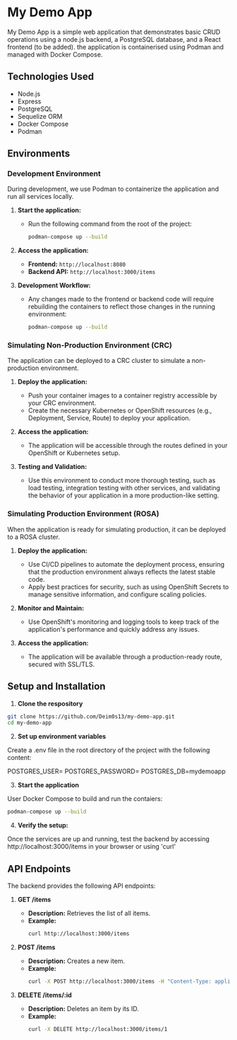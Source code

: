 # My Demo App

My Demo App is a simple web application that demonstrates basic CRUD operations using a node.js backend, a PostgreSQL database, and a React frontend (to be added). the application is containerised using Podman and managed with Docker Compose.

## Technologies Used

- Node.js
- Express
- PostgreSQL
- Sequelize ORM
- Docker Compose
- Podman

## Environments

### Development Environment

During development, we use Podman to containerize the application and run all services locally.

1. **Start the application:**

   - Run the following command from the root of the project:
     ```bash
     podman-compose up --build
     ```

2. **Access the application:**

   - **Frontend:** `http://localhost:8080`
   - **Backend API:** `http://localhost:3000/items`

3. **Development Workflow:**

   - Any changes made to the frontend or backend code will require rebuilding the containers to reflect those changes in the running environment:

     ```bash
     podman-compose up --build
     ```

### Simulating Non-Production Environment (CRC)

The application can be deployed to a CRC cluster to simulate a non-production environment.

1. **Deploy the application:**
   - Push your container images to a container registry accessible by your CRC environment.
   - Create the necessary Kubernetes or OpenShift resources (e.g., Deployment, Service, Route) to deploy your application.

2. **Access the application:**
   - The application will be accessible through the routes defined in your OpenShift or Kubernetes setup.

3. **Testing and Validation:**
   - Use this environment to conduct more thorough testing, such as load testing, integration testing with other services, and validating the behavior of your application in a more production-like setting.

### Simulating Production Environment (ROSA)

When the application is ready for simulating production, it can be deployed to a ROSA cluster.

1. **Deploy the application:**
   - Use CI/CD pipelines to automate the deployment process, ensuring that the production environment always reflects the latest stable code.
   - Apply best practices for security, such as using OpenShift Secrets to manage sensitive information, and configure scaling policies.

2. **Monitor and Maintain:**
   - Use OpenShift's monitoring and logging tools to keep track of the application's performance and quickly address any issues.

3. **Access the application:**
   - The application will be available through a production-ready route, secured with SSL/TLS.

## Setup and Installation

1. **Clone the respository**

```bash
git clone https://github.com/Deim0s13/my-demo-app.git
cd my-demo-app
```

2. **Set up environment variables**

Create a .env file in the root directory of the project with the following content:

POSTGRES_USER=<your-db-username>
POSTGRES_PASSWORD=<your-db-password>
POSTGRES_DB=mydemoapp<your-db-name>

3. **Start the application**

User Docker Compose to build and run the contaiers:

``` bash
podman-compose up --build
```

4. **Verify the setup:**

Once the services are up and running, test the backend by accessing http://localhost:3000/items in your browser or using 'curl'

## API Endpoints

The backend provides the following API endpoints:

1. **GET /items**
   - **Description:** Retrieves the list of all items.
   - **Example:**
     ```bash
     curl http://localhost:3000/items
     ```

2. **POST /items**
   - **Description:** Creates a new item.
   - **Example:**
     ```bash
     curl -X POST http://localhost:3000/items -H "Content-Type: application/json" -d '{"name":"New Item"}'
     ```

3. **DELETE /items/:id**
   - **Description:** Deletes an item by its ID.
   - **Example:**
     ```bash
     curl -X DELETE http://localhost:3000/items/1
     ```
